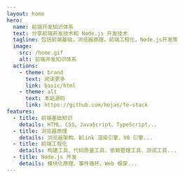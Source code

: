 ```yaml
---
layout: home
hero:
  name: 前端开发知识体系
  text: 分享前端开发技术和 Node.js 开发技术
  tagline: 包括前端基础，浏览器原理，前端工程化，Node.js开发等
  image:
    src: /home.gif
    alt: 前端开发知识体系
  actions:
    - theme: brand
      text: 阅读更多
      link: basic/html
    - theme: alt
      text: 本站源码
      link: https://github.com/hojas/fe-stack
features:
  - title: 前端基础知识
    details: HTML、CSS、JavaScript、TypeScript...
  - title: 浏览器原理
    details: 浏览器架构、Blink 渲染引擎、V8 引擎...
  - title: 前端工程化
    details: 构建工具、代码质量工具、依赖管理工具、测试工具...
  - title: Node.js 开发
    details: 模块化原理、事件循环、Web 框架...
---
```

